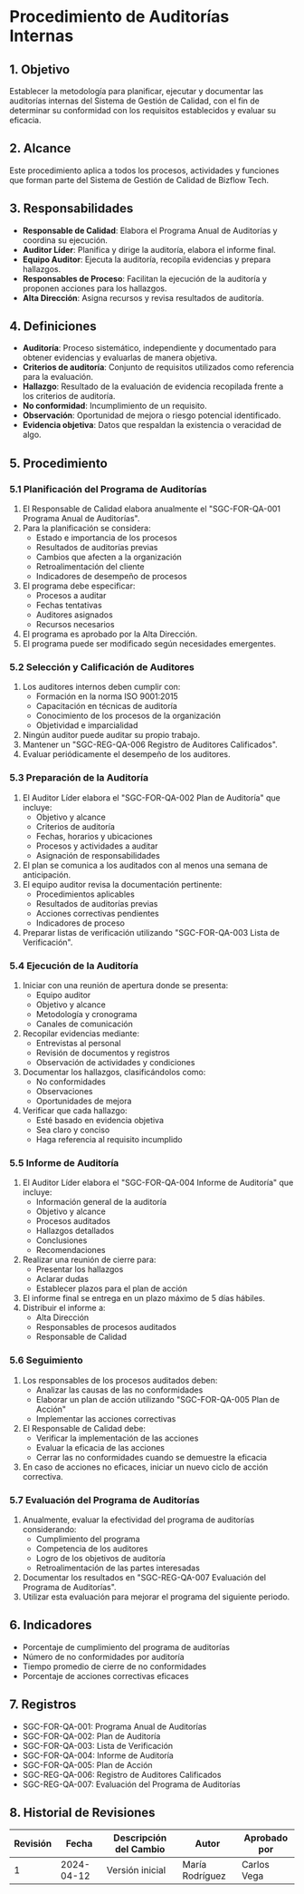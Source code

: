 # Procedimiento de Auditorías Internas

## 1. Objetivo
Establecer la metodología para planificar, ejecutar y documentar las auditorías internas del Sistema de Gestión de Calidad, con el fin de determinar su conformidad con los requisitos establecidos y evaluar su eficacia.

## 2. Alcance
Este procedimiento aplica a todos los procesos, actividades y funciones que forman parte del Sistema de Gestión de Calidad de Bizflow Tech.

## 3. Responsabilidades
- **Responsable de Calidad**: Elabora el Programa Anual de Auditorías y coordina su ejecución.
- **Auditor Líder**: Planifica y dirige la auditoría, elabora el informe final.
- **Equipo Auditor**: Ejecuta la auditoría, recopila evidencias y prepara hallazgos.
- **Responsables de Proceso**: Facilitan la ejecución de la auditoría y proponen acciones para los hallazgos.
- **Alta Dirección**: Asigna recursos y revisa resultados de auditoría.

## 4. Definiciones
- **Auditoría**: Proceso sistemático, independiente y documentado para obtener evidencias y evaluarlas de manera objetiva.
- **Criterios de auditoría**: Conjunto de requisitos utilizados como referencia para la evaluación.
- **Hallazgo**: Resultado de la evaluación de evidencia recopilada frente a los criterios de auditoría.
- **No conformidad**: Incumplimiento de un requisito.
- **Observación**: Oportunidad de mejora o riesgo potencial identificado.
- **Evidencia objetiva**: Datos que respaldan la existencia o veracidad de algo.

## 5. Procedimiento

### 5.1 Planificación del Programa de Auditorías
1. El Responsable de Calidad elabora anualmente el "SGC-FOR-QA-001 Programa Anual de Auditorías".
2. Para la planificación se considera:
   - Estado e importancia de los procesos
   - Resultados de auditorías previas
   - Cambios que afecten a la organización
   - Retroalimentación del cliente
   - Indicadores de desempeño de procesos
3. El programa debe especificar:
   - Procesos a auditar
   - Fechas tentativas
   - Auditores asignados
   - Recursos necesarios
4. El programa es aprobado por la Alta Dirección.
5. El programa puede ser modificado según necesidades emergentes.

### 5.2 Selección y Calificación de Auditores
1. Los auditores internos deben cumplir con:
   - Formación en la norma ISO 9001:2015
   - Capacitación en técnicas de auditoría
   - Conocimiento de los procesos de la organización
   - Objetividad e imparcialidad
2. Ningún auditor puede auditar su propio trabajo.
3. Mantener un "SGC-REG-QA-006 Registro de Auditores Calificados".
4. Evaluar periódicamente el desempeño de los auditores.

### 5.3 Preparación de la Auditoría
1. El Auditor Líder elabora el "SGC-FOR-QA-002 Plan de Auditoría" que incluye:
   - Objetivo y alcance
   - Criterios de auditoría
   - Fechas, horarios y ubicaciones
   - Procesos y actividades a auditar
   - Asignación de responsabilidades
2. El plan se comunica a los auditados con al menos una semana de anticipación.
3. El equipo auditor revisa la documentación pertinente:
   - Procedimientos aplicables
   - Resultados de auditorías previas
   - Acciones correctivas pendientes
   - Indicadores de proceso
4. Preparar listas de verificación utilizando "SGC-FOR-QA-003 Lista de Verificación".

### 5.4 Ejecución de la Auditoría
1. Iniciar con una reunión de apertura donde se presenta:
   - Equipo auditor
   - Objetivo y alcance
   - Metodología y cronograma
   - Canales de comunicación
2. Recopilar evidencias mediante:
   - Entrevistas al personal
   - Revisión de documentos y registros
   - Observación de actividades y condiciones
3. Documentar los hallazgos, clasificándolos como:
   - No conformidades
   - Observaciones
   - Oportunidades de mejora
4. Verificar que cada hallazgo:
   - Esté basado en evidencia objetiva
   - Sea claro y conciso
   - Haga referencia al requisito incumplido

### 5.5 Informe de Auditoría
1. El Auditor Líder elabora el "SGC-FOR-QA-004 Informe de Auditoría" que incluye:
   - Información general de la auditoría
   - Objetivo y alcance
   - Procesos auditados
   - Hallazgos detallados
   - Conclusiones
   - Recomendaciones
2. Realizar una reunión de cierre para:
   - Presentar los hallazgos
   - Aclarar dudas
   - Establecer plazos para el plan de acción
3. El informe final se entrega en un plazo máximo de 5 días hábiles.
4. Distribuir el informe a:
   - Alta Dirección
   - Responsables de procesos auditados
   - Responsable de Calidad

### 5.6 Seguimiento
1. Los responsables de los procesos auditados deben:
   - Analizar las causas de las no conformidades
   - Elaborar un plan de acción utilizando "SGC-FOR-QA-005 Plan de Acción"
   - Implementar las acciones correctivas
2. El Responsable de Calidad debe:
   - Verificar la implementación de las acciones
   - Evaluar la eficacia de las acciones
   - Cerrar las no conformidades cuando se demuestre la eficacia
3. En caso de acciones no eficaces, iniciar un nuevo ciclo de acción correctiva.

### 5.7 Evaluación del Programa de Auditorías
1. Anualmente, evaluar la efectividad del programa de auditorías considerando:
   - Cumplimiento del programa
   - Competencia de los auditores
   - Logro de los objetivos de auditoría
   - Retroalimentación de las partes interesadas
2. Documentar los resultados en "SGC-REG-QA-007 Evaluación del Programa de Auditorías".
3. Utilizar esta evaluación para mejorar el programa del siguiente periodo.

## 6. Indicadores
- Porcentaje de cumplimiento del programa de auditorías
- Número de no conformidades por auditoría
- Tiempo promedio de cierre de no conformidades
- Porcentaje de acciones correctivas eficaces

## 7. Registros
- SGC-FOR-QA-001: Programa Anual de Auditorías
- SGC-FOR-QA-002: Plan de Auditoría
- SGC-FOR-QA-003: Lista de Verificación
- SGC-FOR-QA-004: Informe de Auditoría
- SGC-FOR-QA-005: Plan de Acción
- SGC-REG-QA-006: Registro de Auditores Calificados
- SGC-REG-QA-007: Evaluación del Programa de Auditorías

## 8. Historial de Revisiones
| Revisión | Fecha | Descripción del Cambio | Autor | Aprobado por |
|----------|-------|------------------------|-------|--------------|
| 1 | 2024-04-12 | Versión inicial | María Rodríguez | Carlos Vega | 